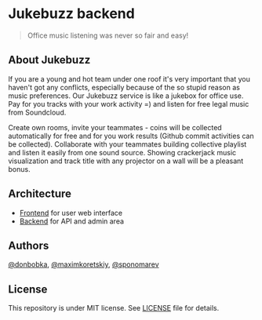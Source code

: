 # Jukebuzz backend
> Office music listening was never so fair and easy! 

## About Jukebuzz

If you are a young and hot team under one roof it's very important that you haven't got any conflicts, especially 
because of the so stupid reason as music preferences. Our Jukebuzz service is like a jukebox for office use. Pay for 
you tracks with your work activity =) and listen for free legal music from Soundcloud.

Create own rooms, invite your teammates - coins will be collected automatically for free and for you work results 
(Github commit activities can be collected). Сollaborate with your teammates building collective playlist and listen 
it easily from one sound source. Showing crackerjack music visualization and track title with any projector on a wall 
will be a pleasant bonus.

## Architecture

* [Frontend](https://github.com/jukebuzz/jb-backend) for user web interface
* [Backend](https://github.com/jukebuzz/jb-frontend) for API and admin area

## Authors

[@donbobka](https://github.com/donbobka),
[@maximkoretskiy](https://github.com/maximkoretskiy),
[@sponomarev](https://github.com/sponomarev)

## License

This repository is under MIT license. See [LICENSE](LICENSE) file for details.
